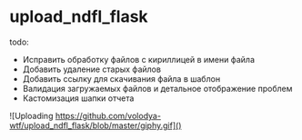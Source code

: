 # upload_ndfl_flask

todo:

- Исправить обработку файлов с кириллицей в имени файла
- Добавить удаление старых файлов
- Добавить ссылку для скачивания файла в шаблон
- Валидация загружаемых файлов и детальное отображение проблем
- Кастомизация шапки отчета

![Uploading https://github.com/volodya-wtf/upload_ndfl_flask/blob/master/giphy.gif]()
